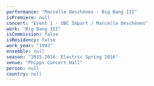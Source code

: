 ```yaml
---
performance: "Marcelle Deschênes - Big Bang III"
isPremiere: null
concert: "Event 1 - UBC Impart / Marcelle Deschênes"
work: "Big Bang III"
isCommission: false
isResidency: false
work_year: "1992"
ensemble: null
season: "2015-2016: Electric Spring 2016"
venue: "Phipps Concert Hall"
person: null
country: null
---
```


